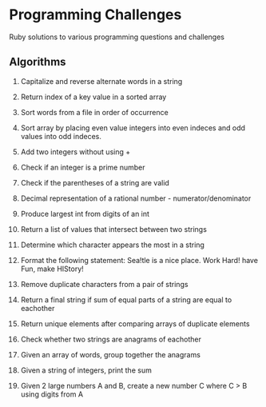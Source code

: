 # Programming Challenges #

Ruby solutions to various programming questions and challenges

## Algorithms ##

1. Capitalize and reverse alternate words in a string

2. Return index of a key value in a sorted array

3. Sort words from a file in order of occurrence

4. Sort array by placing even value integers into even indeces and odd values into odd indeces.

5. Add two integers without using + 

6. Check if an integer is a prime number

7. Check if the parentheses of a string are valid

8. Decimal representation of a rational number - numerator/denominator

9. Produce largest int from digits of an int

10. Return a list of values that intersect between two strings

11. Determine which character appears the most in a string

12. Format the following statement:
     Sea!tle is a nice place. Work Hard! have Fun, make HIStory!

13. Remove duplicate characters from a pair of strings

14. Return a final string if sum of equal parts of a string are equal to eachother

15. Return unique elements after comparing arrays of duplicate elements

16. Check whether two strings are anagrams of eachother

17. Given an array of words, group together the anagrams

18. Given a string of integers, print the sum

19. Given 2 large numbers A and B, create a new number C where C > B using digits from A 